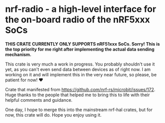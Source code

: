 # nrf-radio - a high-level interface for the on-board radio of the nRF5xxx SoCs

**THIS CRATE CURRENTLY ONLY SUPPORTS nRF51xxx SoCs. Sorry! This is the top priority for
me right after implementing the actual data sending mechanism.**

This crate is very much a work in progress. You probably shouldn't use it yet, as you
can't even send data between devices as of right now. I am working on it and will
implement this in the very near future, so please, be patient for now! ❤️

Crate that manifested from https://github.com/nrf-rs/microbit/issues/172.
Huge thanks to the people that helped me to bring this to life with their helpful
comments and guidance.

One day, I hope to merge this into the mainstream nrf-hal crates, but for now, this crate
will do. Hope you enjoy using it.
